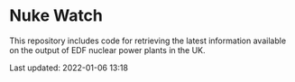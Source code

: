 # Nuke Watch

This repository includes code for retrieving the latest information available on the output of EDF nuclear power plants in the UK.

Last updated: 2022-01-06 13:18